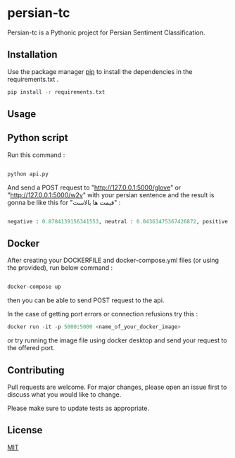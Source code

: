 # persian-tc

Persian-tc is a Pythonic project for Persian Sentiment Classification.

## Installation

Use the package manager [pip](https://pip.pypa.io/en/stable/) to install the dependencies in the requirements.txt .

```bash
pip install -r requirements.txt
```

## Usage

## Python script

Run this command :

```python

python api.py

```
And send a POST request to "http://127.0.0.1:5000/glove" or "http://127.0.0.1:5000/w2v" with your persian sentence and the result is gonna be like this for "قیمت ها بالاست" :

```python

negative : 0.8784139156341553, neutral : 0.04363475367426872, positive : 0.0779513269662857

```
## Docker

After creating your DOCKERFILE and docker-compose.yml files (or using the provided), run below command :

```python

docker-compose up

```
then you can be able to send POST request to the api.

In the case of getting port errors or connection refusions try this :

```python
docker run -it -p 5000:5000 <name_of_your_docker_image>
```
or try running the image file using docker desktop and send your request to the offered port.



## Contributing
Pull requests are welcome. For major changes, please open an issue first to discuss what you would like to change.

Please make sure to update tests as appropriate.

## License
[MIT](https://choosealicense.com/licenses/mit/)
